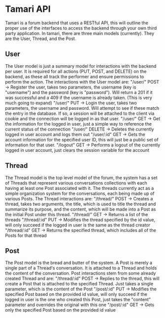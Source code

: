# Tamari API

Tamari is a forum backend that uses a RESTful API, this will outline the proper use
of the interfaces to access the backend through your own third party application.
In tamari, there are three main models (currently).  They are the User, Thread,
and the Post.

## User

The User model is just a summary model for interactions with the backend per user.
It is required for all actions (PUT, POST, and DELETE) on the backend, as these
all track the performer and ensure permissions to perform the action.  The
interactions with the User model are:
   "/user/" POST -> Register the user, takes two parameters, the username (key is
      "username") and the password (key is "password").  Will return a 201 if it was
      successful and a 409 if the username is already taken.  (This is very much
      going to expand)
   "/user/" PUT -> Login the user, takes two parameters, the username and password.
      Will attempt to see if these match the entry in the database.  If so, a
      session will be attached to the client via cookie and the connection will be
      logged in as that user.
   "/user/" GET -> Get the information for the logged in user, just a simple way
      to reference the current status of the connection
   "/user/" DELETE -> Deletes the currently logged in user account and logs them
      out
   "/user/:id" GET -> Gets the account information for the specified user ID, this
      will just be a public set of information for that user.
   "/logout" GET -> Performs a logout of the currently logged in user account, just
      clears the session variable for the account

## Thread

The Thread model is the top level model of the forum, the system has a set of
Threads that represent various conversations collections with each having at least
one Post associated with it.  The threads currently act as a simple organization
system for the conversations, each being made up of various Posts.  The Thread
interactions are:
   "/thread/" POST -> Creates a thread, takes two arguments, the title, which is
      used to title the thread and summarize its purpose, and the content, which
      will be made into a Post as the initial Post under this thread.
   "/thread/" GET -> Returns a list of the threads
   "/thread/:id" PUT -> Modifies the thread specified by the id value, will only
      succeed if the logged in user is the same as the thread creator
   "/thread/:id" GET -> Returns the specified thread, which includes all of the
      Posts for that thread

## Post

The Post model is the bread and butter of the system.  A Post is merely a single
part of a Thread's conversation.  It is attached to a Thread and holds the content
of the conversation.  Post interactions stem from some already created Thread and
are:
   "/thread/:id" POST -> Replies to the thread, this will create a Post that is
      attached to the specified Thread.  Just takes a single parameter, which is
      the content of the Post
   "/post/:id" PUT -> Modifies the specified Post based on the provided id value,
      will only succeed if the logged in user is the one who created this Post, just
      takes the "content" parameter and overrides the original with this one
   "/post/:id" GET -> Gets only the specified Post based on the provided id value

